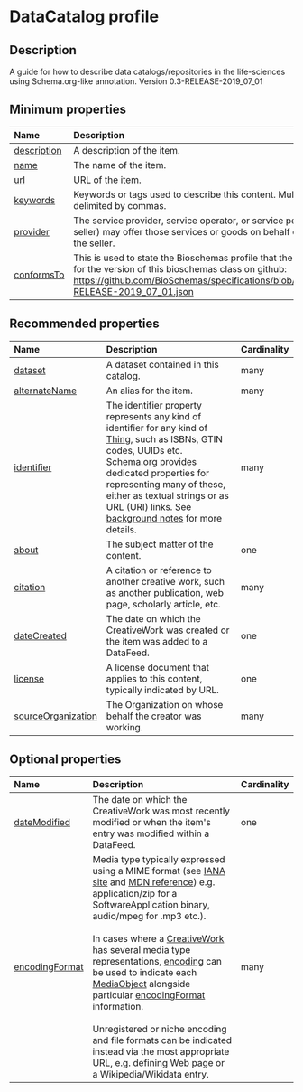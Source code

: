 # DataCatalog profile

## Description
A guide for how to describe data catalogs/repositories in the life-sciences using Schema.org-like annotation. Version 0.3-RELEASE-2019_07_01

## Minimum properties

| Name              | Description                          | Cardinality |
| :---------------- | :----------------------------------- | :---------- |
| [description](https://schema.org/description) | A description of the item.  | one |
| [name](https://schema.org/name) | The name of the item.  | one |
| [url](https://schema.org/url) | URL of the item.  | one |
| [keywords](https://schema.org/keywords) | Keywords or tags used to describe this content. Multiple entries in a keywords list are typically delimited by commas.  | many |
| [provider](https://schema.org/provider) | The service provider, service operator, or service performer; the goods producer. Another party (a seller) may offer those services or goods on behalf of the provider. A provider may also serve as the seller.  | many |
| [conformsTo](None) | This is used to state the Bioschemas profile that the markup relates to. The identifier can be the url for the version of this bioschemas class on github: https://github.com/BioSchemas/specifications/blob/master/DataCatalog/jsonld/DataCatalog_v0.3-RELEASE-2019_07_01.json  | many |


## Recommended properties

| Name              | Description                          | Cardinality |
| :---------------- | :----------------------------------- | :---------- |
| [dataset](https://schema.org/dataset) | A dataset contained in this catalog.  | many |
| [alternateName](https://schema.org/alternateName) | An alias for the item.  | many |
| [identifier](https://schema.org/identifier) | The identifier property represents any kind of identifier for any kind of <a class="localLink" href="http://schema.org/Thing">Thing</a>, such as ISBNs, GTIN codes, UUIDs etc. Schema.org provides dedicated properties for representing many of these, either as textual strings or as URL (URI) links. See <a href="/docs/datamodel.html#identifierBg">background notes</a> for more details.  | many |
| [about](https://schema.org/about) | The subject matter of the content.  | one |
| [citation](https://schema.org/citation) | A citation or reference to another creative work, such as another publication, web page, scholarly article, etc.  | many |
| [dateCreated](https://schema.org/dateCreated) | The date on which the CreativeWork was created or the item was added to a DataFeed.  | one |
| [license](https://schema.org/license) | A license document that applies to this content, typically indicated by URL.  | one |
| [sourceOrganization](https://schema.org/sourceOrganization) | The Organization on whose behalf the creator was working.  | many |


## Optional properties
| Name              | Description                          | Cardinality |
| :---------------- | :----------------------------------- | :---------- |
| [dateModified](https://schema.org/dateModified) | The date on which the CreativeWork was most recently modified or when the item's entry was modified within a DataFeed.  | one |
| [encodingFormat](https://schema.org/encodingFormat) | Media type typically expressed using a MIME format (see <a href="http://www.iana.org/assignments/media-types/media-types.xhtml">IANA site</a> and <a href="https://developer.mozilla.org/en-US/docs/Web/HTTP/Basics_of_HTTP/MIME_types">MDN reference</a>) e.g. application/zip for a SoftwareApplication binary, audio/mpeg for .mp3 etc.).<br/><br/>  In cases where a <a class="localLink" href="http://schema.org/CreativeWork">CreativeWork</a> has several media type representations, <a class="localLink" href="http://schema.org/encoding">encoding</a> can be used to indicate each <a class="localLink" href="http://schema.org/MediaObject">MediaObject</a> alongside particular <a class="localLink" href="http://schema.org/encodingFormat">encodingFormat</a> information.<br/><br/>  Unregistered or niche encoding and file formats can be indicated instead via the most appropriate URL, e.g. defining Web page or a Wikipedia/Wikidata entry.  | many |
